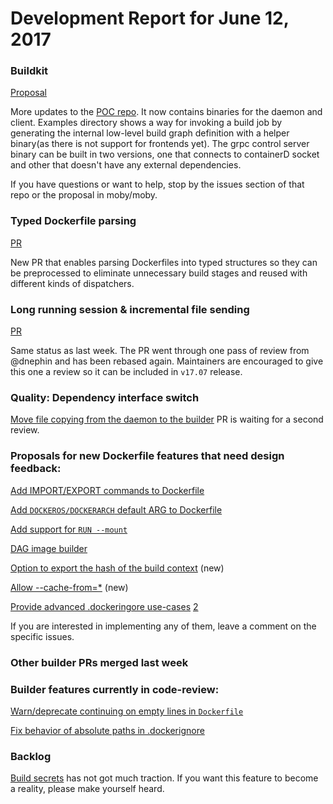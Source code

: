 # Development Report for June 12, 2017


### Buildkit

[Proposal](https://github.com/helmutkemper/moby/issues/32925)

More updates to the [POC repo](https://github.com/tonistiigi/buildkit_poc). It now contains binaries for the daemon and client. Examples directory shows a way for invoking a build job by generating the internal low-level build graph definition with a helper binary(as there is not support for frontends yet). The grpc control server binary can be built in two versions, one that connects to containerD socket and other that doesn't have any external dependencies.

If you have questions or want to help, stop by the issues section of that repo or the proposal in moby/moby.

### Typed Dockerfile parsing

[PR](https://github.com/helmutkemper/moby/pull/33492)

New PR that enables parsing Dockerfiles into typed structures so they can be preprocessed to eliminate unnecessary build stages and reused with different kinds of dispatchers.

### Long running session & incremental file sending

[PR ](https://github.com/helmutkemper/moby/pull/32677) 

Same status as last week. The PR went through one pass of review from @dnephin and has been rebased again. Maintainers are encouraged to give this one a review so it can be included in `v17.07` release.


### Quality: Dependency interface switch

[Move file copying from the daemon to the builder](https://github.com/helmutkemper/moby/pull/33454) PR is waiting for a second review. 

### Proposals for new Dockerfile features that need design feedback:

[Add IMPORT/EXPORT commands to Dockerfile](https://github.com/helmutkemper/moby/issues/32100)

[Add `DOCKEROS/DOCKERARCH` default ARG to Dockerfile](https://github.com/helmutkemper/moby/issues/32487)

[Add support for `RUN --mount`](https://github.com/helmutkemper/moby/issues/32507)

[DAG image builder](https://github.com/helmutkemper/moby/issues/32550)

[Option to export the hash of the build context](https://github.com/helmutkemper/moby/issues/32963) (new)

[Allow --cache-from=*](https://github.com/helmutkemper/moby/issues/33002#issuecomment-299041162) (new)

[Provide advanced .dockeringore use-cases](https://github.com/helmutkemper/moby/issues/12886) [2](https://github.com/helmutkemper/moby/issues/12886#issuecomment-306247989)

If you are interested in implementing any of them, leave a comment on the specific issues.

### Other builder PRs merged last week


### Builder features currently in code-review:

[Warn/deprecate continuing on empty lines in `Dockerfile`](https://github.com/helmutkemper/moby/pull/29161)

[Fix behavior of absolute paths in .dockerignore](https://github.com/helmutkemper/moby/pull/32088)

### Backlog

[Build secrets](https://github.com/helmutkemper/moby/issues/33343) has not got much traction. If you want this feature to become a reality, please make yourself heard.